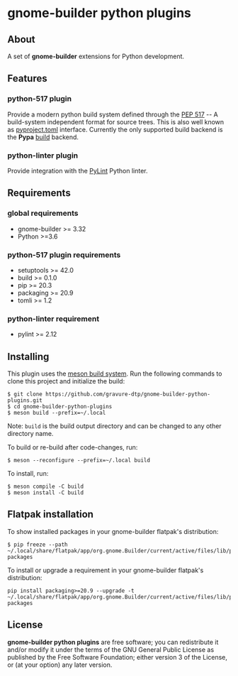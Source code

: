 # gnome-builder python plugins

## About

A set of **gnome-builder** extensions for Python development.


## Features

### python-517 plugin
Provide a modern python build system defined through the [PEP 517](https://www.python.org/dev/peps/pep-0517/#build-requirements) -- A build-system independent format for source trees. This is also well known as [pyproject.toml](https://pip.pypa.io/en/stable/reference/build-system/pyproject-toml/) interface.
Currently the only supported build backend is the **Pypa** [build](https://pypa-build.readthedocs.io/en/latest/) backend.

### python-linter plugin
Provide integration with the [PyLint](https://pylint.org/) Python linter.


## Requirements

### global requirements
* gnome-builder >= 3.32
* Python >=3.6

### python-517 plugin requirements
* setuptools >= 42.0
* build >= 0.1.0
* pip >= 20.3
* packaging >= 20.9
* tomli >= 1.2

### python-linter requirement
* pylint >= 2.12


## Installing

This plugin uses the [meson build system](http://mesonbuild.com/). Run the following
commands to clone this project and initialize the build:

```
$ git clone https://github.com/gravure-dtp/gnome-builder-python-plugins.git
$ cd gnome-builder-python-plugins
$ meson build --prefix=~/.local
```

Note: `build` is the build output directory and can be changed to any other
directory name.

To build or re-build after code-changes, run:

```
$ meson --reconfigure --prefix=~/.local build
```

To install, run:

```
$ meson compile -C build
$ meson install -C build
```

## Flatpak installation

To show installed packages in your gnome-builder flatpak's distribution:

```
$ pip freeze --path ~/.local/share/flatpak/app/org.gnome.Builder/current/active/files/lib/python3.9/site-packages
```

To install or upgrade a requirement in your gnome-builder flatpak's distribution:

```
pip install packaging>=20.9 --upgrade -t ~/.local/share/flatpak/app/org.gnome.Builder/current/active/files/lib/python3.9/site-packages
```



## License

**gnome-builder python plugins** are free software; you can redistribute it and/or modify it under the terms of the GNU General Public License as published by the Free Software Foundation; either version 3 of the License, or (at your option) any later version.

